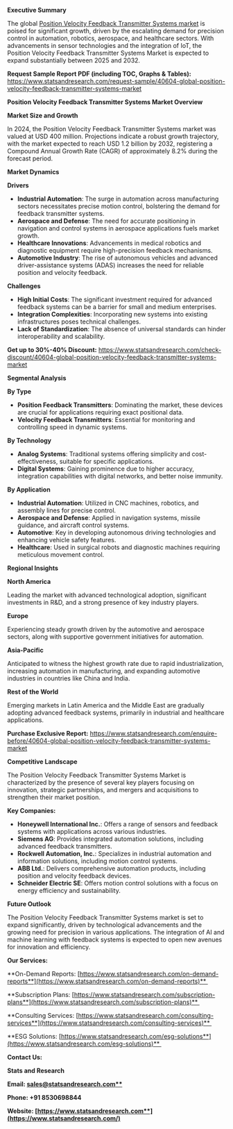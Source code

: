﻿**Executive Summary**

The global [Position Velocity Feedback Transmitter Systems market](https://www.statsandresearch.com/report/40604-global-position-velocity-feedback-transmitter-systems-market) is poised for significant growth, driven by the escalating demand for precision control in automation, robotics, aerospace, and healthcare sectors. With advancements in sensor technologies and the integration of IoT, the Position Velocity Feedback Transmitter Systems Market is expected to expand substantially between 2025 and 2032.

**Request Sample Report PDF (including TOC, Graphs & Tables):** <https://www.statsandresearch.com/request-sample/40604-global-position-velocity-feedback-transmitter-systems-market> 

**Position Velocity Feedback Transmitter Systems Market Overview**

**Market Size and Growth**

In 2024, the Position Velocity Feedback Transmitter Systems market was valued at USD 400 million. Projections indicate a robust growth trajectory, with the market expected to reach USD 1.2 billion by 2032, registering a Compound Annual Growth Rate (CAGR) of approximately 8.2% during the forecast period. 

**Market Dynamics**

**Drivers**

- **Industrial Automation**: The surge in automation across manufacturing sectors necessitates precise motion control, bolstering the demand for feedback transmitter systems.
- **Aerospace and Defense**: The need for accurate positioning in navigation and control systems in aerospace applications fuels market growth.
- **Healthcare Innovations**: Advancements in medical robotics and diagnostic equipment require high-precision feedback mechanisms.
- **Automotive Industry**: The rise of autonomous vehicles and advanced driver-assistance systems (ADAS) increases the need for reliable position and velocity feedback.

**Challenges**

- **High Initial Costs**: The significant investment required for advanced feedback systems can be a barrier for small and medium enterprises.
- **Integration Complexities**: Incorporating new systems into existing infrastructures poses technical challenges.
- **Lack of Standardization**: The absence of universal standards can hinder interoperability and scalability.

**Get up to 30%-40% Discount:** <https://www.statsandresearch.com/check-discount/40604-global-position-velocity-feedback-transmitter-systems-market>  

**Segmental Analysis**

**By Type**

- **Position Feedback Transmitters**: Dominating the market, these devices are crucial for applications requiring exact positional data.
- **Velocity Feedback Transmitters**: Essential for monitoring and controlling speed in dynamic systems.

**By Technology**

- **Analog Systems**: Traditional systems offering simplicity and cost-effectiveness, suitable for specific applications.
- **Digital Systems**: Gaining prominence due to higher accuracy, integration capabilities with digital networks, and better noise immunity.

**By Application**

- **Industrial Automation**: Utilized in CNC machines, robotics, and assembly lines for precise control.
- **Aerospace and Defense**: Applied in navigation systems, missile guidance, and aircraft control systems.
- **Automotive**: Key in developing autonomous driving technologies and enhancing vehicle safety features.
- **Healthcare**: Used in surgical robots and diagnostic machines requiring meticulous movement control.

**Regional Insights**

**North America**

Leading the market with advanced technological adoption, significant investments in R&D, and a strong presence of key industry players.

**Europe**

Experiencing steady growth driven by the automotive and aerospace sectors, along with supportive government initiatives for automation.

**Asia-Pacific**

Anticipated to witness the highest growth rate due to rapid industrialization, increasing automation in manufacturing, and expanding automotive industries in countries like China and India.

**Rest of the World**

Emerging markets in Latin America and the Middle East are gradually adopting advanced feedback systems, primarily in industrial and healthcare applications.

**Purchase Exclusive Report:** <https://www.statsandresearch.com/enquire-before/40604-global-position-velocity-feedback-transmitter-systems-market>  

**Competitive Landscape**

The Position Velocity Feedback Transmitter Systems Market is characterized by the presence of several key players focusing on innovation, strategic partnerships, and mergers and acquisitions to strengthen their market position.

**Key Companies:**

- **Honeywell International Inc.**: Offers a range of sensors and feedback systems with applications across various industries.
- **Siemens AG**: Provides integrated automation solutions, including advanced feedback transmitters.
- **Rockwell Automation, Inc.**: Specializes in industrial automation and information solutions, including motion control systems.
- **ABB Ltd.**: Delivers comprehensive automation products, including position and velocity feedback devices.
- **Schneider Electric SE**: Offers motion control solutions with a focus on energy efficiency and sustainability.

**Future Outlook**

The Position Velocity Feedback Transmitter Systems market is set to expand significantly, driven by technological advancements and the growing need for precision in various applications. The integration of AI and machine learning with feedback systems is expected to open new avenues for innovation and efficiency.

**Our Services:** 

**On-Demand Reports: [https://www.statsandresearch.com/on-demand-reports**](https://www.statsandresearch.com/on-demand-reports)** 

**Subscription Plans: [https://www.statsandresearch.com/subscription-plans**](https://www.statsandresearch.com/subscription-plans)** 

**Consulting Services: [https://www.statsandresearch.com/consulting-services**](https://www.statsandresearch.com/consulting-services)** 

**ESG Solutions: [https://www.statsandresearch.com/esg-solutions**](https://www.statsandresearch.com/esg-solutions)** 

**Contact Us:** 

**Stats and Research** 

**Email: [sales@statsandresearch.com**](mailto:sales@statsandresearch.com)** 

**Phone: +91 8530698844** 

**Website: [https://www.statsandresearch.com**](https://www.statsandresearch.com/)**
